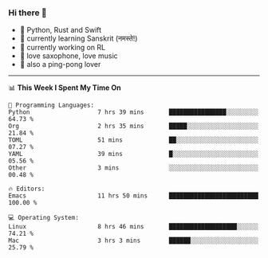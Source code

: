 ### Hi there 👋

- 📙 Python, Rust and Swift
- 🌱 currently learning Sanskrit (नमस्ते!)
- 🔭 currently working on RL
- 🎷 love saxophone, love music
- 🏓 also a ping-pong lover

<!--
**ZiqinGong/ZiqinGong** is a ✨ _special_ ✨ repository because its `README.md` (this file) appears on your GitHub profile.

Here are some ideas to get you started:

- 🔭 I’m currently working on ...
- 🌱 I’m currently learning ...
- 👯 I’m looking to collaborate on ...
- 🤔 I’m looking for help with ...
- 💬 Ask me about ...
- 📫 gongzq0301@sjtu.edu.cn
- 😄 Pronouns: ...
- ⚡ Fun fact: ...
-->

---

<!--START_SECTION:waka-->
📊 **This Week I Spent My Time On** 

```text
💬 Programming Languages: 
Python                   7 hrs 39 mins       ████████████████░░░░░░░░░   64.73 % 
Org                      2 hrs 35 mins       █████░░░░░░░░░░░░░░░░░░░░   21.84 % 
TOML                     51 mins             ██░░░░░░░░░░░░░░░░░░░░░░░   07.27 % 
YAML                     39 mins             █░░░░░░░░░░░░░░░░░░░░░░░░   05.56 % 
Other                    3 mins              ░░░░░░░░░░░░░░░░░░░░░░░░░   00.48 % 

🔥 Editors: 
Emacs                    11 hrs 50 mins      █████████████████████████   100.00 % 

💻 Operating System: 
Linux                    8 hrs 46 mins       ███████████████████░░░░░░   74.21 % 
Mac                      3 hrs 3 mins        ██████░░░░░░░░░░░░░░░░░░░   25.79 % 
```


<!--END_SECTION:waka-->
